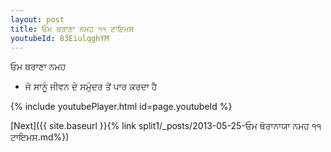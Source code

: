 ```yaml
---
layout: post
title: ਓਮ ਥਰਾਣਾ ਨਮਹ ੧੧ ਟਾਇਮਸ
youtubeId: 83EiulqghYM
---
```

 
 
 ਓਮ ਥਰਾਣਾ ਨਮਹ  
 
 -  ਜੋ ਸਾਨੂੰ ਜੀਵਨ ਦੇ ਸਮੁੰਦਰ ਤੋਂ ਪਾਰ ਕਰਦਾ ਹੈ 
 
  
 
  
 
 
 
 
 
 


{% include youtubePlayer.html id=page.youtubeId %}
 
[Next]({{ site.baseurl }}{% link  split1/_posts/2013-05-25-ਓਮ ਥੋਰਾਨਾਯਾ ਨਮਹ ੧੧ ਟਾਇਮਸ.md%})
 
